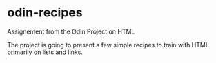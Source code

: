 # odin-recipes
 Assignement from the Odin Project on HTML

The project is going to present a few simple recipes to train with HTML primarily on lists and links.